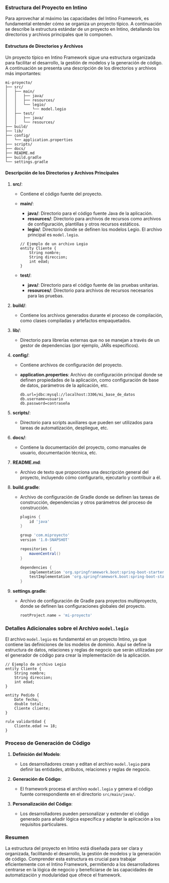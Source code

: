 ### Estructura del Proyecto en Intino

Para aprovechar al máximo las capacidades del Intino Framework, es fundamental entender cómo se organiza un proyecto típico. A continuación se describe la estructura estándar de un proyecto en Intino, detallando los directorios y archivos principales que lo componen.

#### Estructura de Directorios y Archivos

Un proyecto típico en Intino Framework sigue una estructura organizada para facilitar el desarrollo, la gestión de modelos y la generación de código. A continuación se presenta una descripción de los directorios y archivos más importantes:

```
mi-proyecto/
├── src/
│   ├── main/
│   │   ├── java/
│   │   ├── resources/
│   │   └── legio/
│   │       └── model.legio
│   ├── test/
│   │   ├── java/
│   │   └── resources/
├── build/
├── lib/
├── config/
│   └── application.properties
├── scripts/
├── docs/
├── README.md
├── build.gradle
└── settings.gradle
```

#### Descripción de los Directorios y Archivos Principales

1. **src/**:
   - Contiene el código fuente del proyecto.

   - **main/**:
     - **java/**: Directorio para el código fuente Java de la aplicación.
     - **resources/**: Directorio para archivos de recursos como archivos de configuración, plantillas y otros recursos estáticos.
     - **legio/**: Directorio donde se definen los modelos Legio. El archivo principal es `model.legio`.

     ```legio
     // Ejemplo de un archivo Legio
     entity Cliente {
         String nombre;
         String direccion;
         int edad;
     }
     ```

   - **test/**:
     - **java/**: Directorio para el código fuente de las pruebas unitarias.
     - **resources/**: Directorio para archivos de recursos necesarios para las pruebas.

2. **build/**:
   - Contiene los archivos generados durante el proceso de compilación, como clases compiladas y artefactos empaquetados.

3. **lib/**:
   - Directorio para librerías externas que no se manejan a través de un gestor de dependencias (por ejemplo, JARs específicos).

4. **config/**:
   - Contiene archivos de configuración del proyecto.
   - **application.properties**: Archivo de configuración principal donde se definen propiedades de la aplicación, como configuración de base de datos, parámetros de la aplicación, etc.

     ```properties
     db.url=jdbc:mysql://localhost:3306/mi_base_de_datos
     db.username=usuario
     db.password=contraseña
     ```

5. **scripts/**:
   - Directorio para scripts auxiliares que pueden ser utilizados para tareas de automatización, despliegue, etc.

6. **docs/**:
   - Contiene la documentación del proyecto, como manuales de usuario, documentación técnica, etc.

7. **README.md**:
   - Archivo de texto que proporciona una descripción general del proyecto, incluyendo cómo configurarlo, ejecutarlo y contribuir a él.

8. **build.gradle**:
   - Archivo de configuración de Gradle donde se definen las tareas de construcción, dependencias y otros parámetros del proceso de construcción.

     ```groovy
     plugins {
         id 'java'
     }

     group 'com.miproyecto'
     version '1.0-SNAPSHOT'

     repositories {
         mavenCentral()
     }

     dependencies {
         implementation 'org.springframework.boot:spring-boot-starter'
         testImplementation 'org.springframework.boot:spring-boot-starter-test'
     }
     ```

9. **settings.gradle**:
   - Archivo de configuración de Gradle para proyectos multiproyecto, donde se definen las configuraciones globales del proyecto.

     ```groovy
     rootProject.name = 'mi-proyecto'
     ```

### Detalles Adicionales sobre el Archivo `model.legio`

El archivo `model.legio` es fundamental en un proyecto Intino, ya que contiene las definiciones de los modelos de dominio. Aquí se define la estructura de datos, relaciones y reglas de negocio que serán utilizadas por el generador de código para crear la implementación de la aplicación.

```legio
// Ejemplo de archivo Legio
entity Cliente {
    String nombre;
    String direccion;
    int edad;
}

entity Pedido {
    Date fecha;
    double total;
    Cliente cliente;
}

rule validarEdad {
    Cliente.edad >= 18;
}
```

### Proceso de Generación de Código

1. **Definición del Modelo**:
   - Los desarrolladores crean y editan el archivo `model.legio` para definir las entidades, atributos, relaciones y reglas de negocio.

2. **Generación de Código**:
   - El framework procesa el archivo `model.legio` y genera el código fuente correspondiente en el directorio `src/main/java/`.

3. **Personalización del Código**:
   - Los desarrolladores pueden personalizar y extender el código generado para añadir lógica específica y adaptar la aplicación a los requisitos particulares.

### Resumen

La estructura del proyecto en Intino está diseñada para ser clara y organizada, facilitando el desarrollo, la gestión de modelos y la generación de código. Comprender esta estructura es crucial para trabajar eficientemente con el Intino Framework, permitiendo a los desarrolladores centrarse en la lógica de negocio y beneficiarse de las capacidades de automatización y modularidad que ofrece el framework.